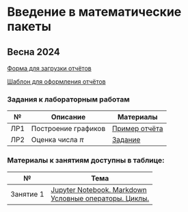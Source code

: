 # Введение в математические пакеты
## Весна 2024

[Форма для загрузки отчётов](https://forms.gle/dxALq1p3i3Kv34hS7)

[Шаблон для оформления отчётов](lab_1/report.zip)


### Задания к лабораторным работам

| № | Описание | Материалы |
|:---:|---|---|
| ЛР1 | Построение графиков | [Пример отчёта](lab_1/lab_1.pdf)|
| ЛР2 | Оценка числа $\pi$ | [Задание](lab_2/lab_2.pdf)|



### Материалы к занятиям доступны в таблице:

| № | Тема |
|:---:|---|
| Занятие 1 | [Jupyter Notebook. Markdown](./lection%201/Jupyter%26Markdown.ipynb) <br> [Условные операторы. Циклы.](./lection%201/Basics.ipynb)|
